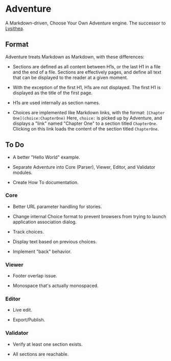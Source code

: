 # Adventure

A Markdown-driven, Choose Your Own Adventure engine. The successor to [Lysithea](https://github.com/ubersmake/lysithea).

## Format

Adventure treats Markdown as Markdown, with these differences:

* Sections are defined as all content between H1s, or the last H1 in a file and the end of a file. Sections are effectively pages, and define all text that can be displayed to the reader at a given moment.

* With the exception of the first H1, H1s are not displayed. The first H1 is displayed as the title of the first page.

* H1s are used internally as section names.

* Choices are implemented like Markdown links, with the format: `[Chapter One](choice:ChapterOne)` Here, `choice:` is picked up by Adventure, and displays a "link" named "Chapter One" to a section titled `ChapterOne`. Clicking on this link loads the content of the section titled `ChapterOne`.

## To Do

* A better "Hello World" example.

* Separate Adventure into Core (Parser), Viewer, Editor, and Validator modules.

* Create How To documentation.

### Core

* Better URL parameter handling for stories.

* Change internal Choice format to prevent browsers from trying to launch application association dialog.

* Track choices.

* Display text based on previous choices.

* Implement "back" behavior.

### Viewer

* Footer overlap issue.

* Monospace that's actually monospaced.

### Editor

* Live edit.

* Export/Publish.

### Validator

* Verify at least one section exists.

* All sections are reachable.
